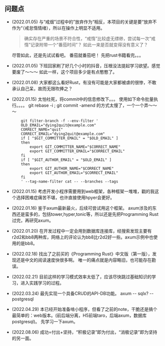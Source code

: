 ## 问题点


- (2022.01.05) 与“戒烟”过程中的”放弃作为“相反，本项目的关键是要“放弃不作为“（戒怠惰情绪），所以在操作上明显不适用。

    > 确实存在严重的场景不符合性，“戒惰”比较虚无缥缈，尝试每一次“戒惰”记录附带一个“番茄时间”？ 如此一来是否就变得没有意义了？ 

    尽管如此，还是先试试看吧。 番茄就番茄吧！ 先把rust书籍看完。。。

- (2022.01.05) 下班回家刷了好几个小时的抖音，压根没法提起学习欲望。感觉要废了～～～   如此一样，这个项目多少是有点憨憨了。

- (2022.01.08) 大家都这么看好Rust，有没有可能是大家都被虐的很惨，不敢承认自己呆，故而无限吹捧之？

- (2022.01.15) 太怕社死，将commit中的信息修改下。。。
    使用如下命令批量执行。。。。   git rebase -i ; git commit -amend 的方式太慢了，一个一个弄～～～
    ```
        git filter-branch -f --env-filter '
        OLD_EMAIL="dying2quit@example.com"
        CORRECT_NAME="quit"
        CORRECT_EMAIL="dying2quit@example.com"
        if [ "$GIT_COMMITTER_EMAIL" = "$OLD_EMAIL" ]
        then
            export GIT_COMMITTER_NAME="$CORRECT_NAME"
            export GIT_COMMITTER_EMAIL="$CORRECT_EMAIL"
        fi
        if [ "$GIT_AUTHOR_EMAIL" = "$OLD_EMAIL" ]
        then
            export GIT_AUTHOR_NAME="$CORRECT_NAME"
            export GIT_AUTHOR_EMAIL="$CORRECT_EMAIL"
        fi
        ' --tag-name-filter cat -- --branches --tags
    ```

- (2022.01.15) 考虑开发小程序需要用到web框架，各种框架一堆堆，戳的我这个选择困难症痛苦不堪，也许直接使用hpyer会更好。

- (2022.01.16) 鉴于axum最新最火，后续可尝试用这个框架。 axum涉及的东西还是蛮多的，包括tower,hyper,tonic等，所以还是先把Programming Rust过完，再研究axum。

- (2022.01.20) 在开发过程中一定会用到数据库连接库，经搜索发现主要有r2d2和bb8两种库，网络上的评论认为bb8比r2d2好一些。axum示例中也使用的是bb8。

- (2022.02.18) 找出了之前买的《Programming Rust》中文版（第一版），发现还是中文的阅读速度快很多啊。  唯一的痛点就是内容略旧，也可能存在勘误。

- (2022.02.21) 目前这样的学习模式效率太低了，应该尽快跳过基础知识的学习，进入实践学习的过程。

- (2022.03.24) 最先实现一个具备CRUD的API-DB功能。  axum -- sqlx? -- postgresql

- (2022.04.29) 本已经开始准备啃小程序，但看了之前的note，干脆还是搞个最简单的：web版本。(前后端分离，H5前端taro，后端axum，数据库postgresql)。 先学习一下axum。

- (2022.08.06) 成功=付出+坚持，“积极记录”即为付出，“消极记录”即为坚持的另一面。

